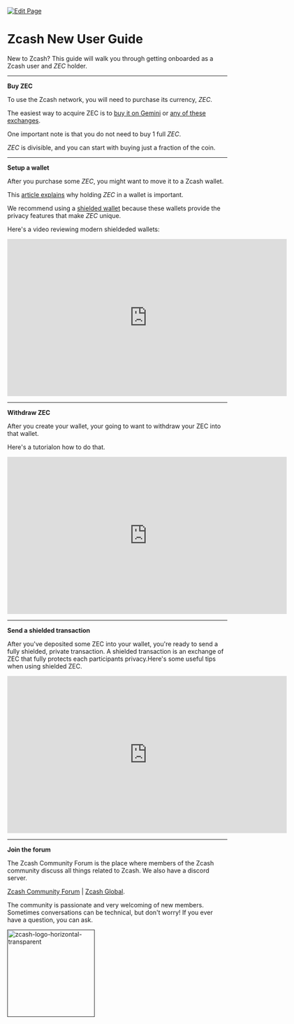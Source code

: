 <a href="https://github.com/zechub/zechub/edit/main/site/Start_Here/New_User_Guide.md" target="_blank">
  <img src="https://img.shields.io/badge/Edit-blue" alt="Edit Page"/>
</a>

# Zcash New User Guide

New to Zcash? This guide will walk you through getting onboarded as a Zcash user and *ZEC* holder.

---

**Buy ZEC**

To use the Zcash network, you will need to purchase its currency, *ZEC*.

The easiest way to acquire ZEC is to [buy it on Gemini](https://www.gemini.com/prices/zcash) or [any of these exchanges](https://zechub.wiki/using-zcash/non-custodial-exchanges).

One important note is that you do not need to buy 1 full *ZEC*.

*ZEC* is divisible, and you can start with buying just a fraction of the coin.

---

**Setup a wallet**

After you purchase some *ZEC*, you might want to move it to a Zcash wallet. 

This [article explains](https://www.ledger.com/academy/not-your-keys-not-your-coins-why-it-matters) why holding *ZEC* in a wallet is important. 

We recommend using a [shielded wallet](https://zechub.wiki/wallets) because these wallets provide the privacy features that make *ZEC* unique. 

Here's a video reviewing modern shieldeded wallets:

<iframe width="640" height="360" src="https://www.youtube.com/embed/6IIRRZ17Q74" frameborder="0" allow="accelerometer; autoplay; encrypted-media; gyroscope; picture-in-picture" allowfullscreen></iframe>


---

**Withdraw ZEC**

After you create your wallet, your going to want to withdraw your ZEC into that wallet. 

Here's a tutorialon how to do that.

<iframe width="640" height="360" src="https://www.youtube.com/embed/Avweu5V9QRc" frameborder="0" allow="accelerometer; autoplay; encrypted-media; gyroscope; picture-in-picture" allowfullscreen></iframe>

---

**Send a shielded transaction**

After you've deposited some ZEC into your wallet, you're ready to send a fully shielded, private transaction. A shielded transaction is an exchange of ZEC that fully protects each participants privacy.Here's some useful tips when using shielded ZEC.

<iframe width="640" height="360" src="https://www.youtube.com/embed/tEfQaYPV0UE" frameborder="0" allow="accelerometer; autoplay; encrypted-media; gyroscope; picture-in-picture" allowfullscreen></iframe>

---

**Join the forum**

The Zcash Community Forum is the place where members of the Zcash community discuss all things related to Zcash. We also have a discord server.

[Zcash Community Forum](https://forum.zcashcommunity.com/) | [Zcash Global](https://discord.gg/zcash).

The community is passionate and very welcoming of new members. Sometimes conversations can be technical, but don't worry! If you ever have a question, you can ask.

<a href="">
    <img width="auto" height="200" alt="zcash-logo-horizontal-transparent" src="https://github.com/user-attachments/assets/c1d40441-4336-4754-b3bf-5a746b19a9d5" />
</a>
